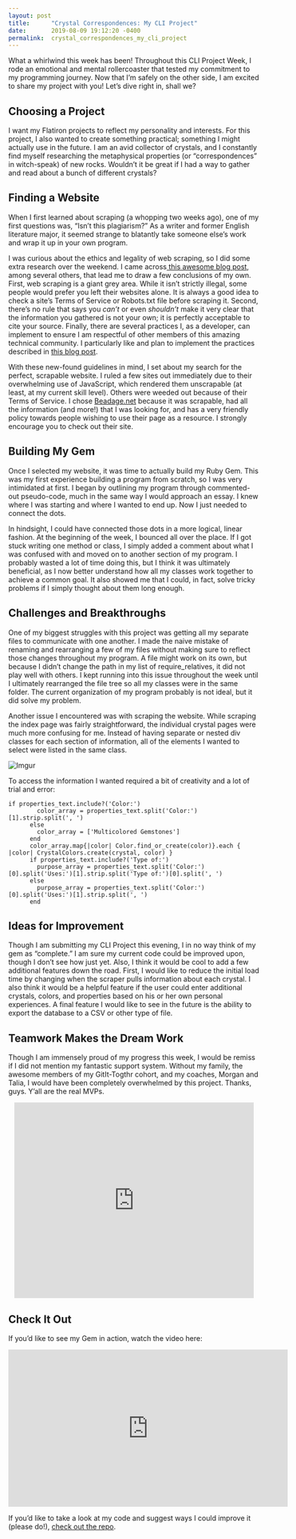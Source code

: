 ```yaml
---
layout: post
title:      "Crystal Correspondences: My CLI Project"
date:       2019-08-09 19:12:20 -0400
permalink:  crystal_correspondences_my_cli_project
---
```


What a whirlwind this week has been! Throughout this CLI Project Week, I rode an emotional and mental rollercoaster that tested my commitment to my programming journey. Now that I’m safely on the other side, I am excited to share my project with you! Let’s dive right in, shall we?

## Choosing a Project
I want my Flatiron projects to reflect my personality and interests. For this project, I also wanted to create something practical; something I might actually use in the future. I am an avid collector of crystals, and I constantly find myself researching the metaphysical properties (or “correspondences” in witch-speak) of new rocks. Wouldn’t it be great if I had a way to gather and read about a bunch of different crystals? 

## Finding a Website
When I first learned about scraping (a whopping two weeks ago), one of my first questions was, “Isn’t this plagiarism?” As a writer and former English literature major, it seemed strange to blatantly take someone else’s work and wrap it up in your own program. 

I was curious about the ethics and legality of web scraping, so I did some extra research over the weekend. I came across[ this awesome blog post](https://benbernardblog.com/web-scraping-and-crawling-are-perfectly-legal-right/), among several others, that lead me to draw a few conclusions of my own. First, web scraping is a giant grey area. While it isn’t strictly illegal, some people would prefer you left their websites alone. It is always a good idea to check a site’s Terms of Service or Robots.txt file before scraping it. Second, there’s no rule that says you *can’t* or even *shouldn’t* make it very clear that the information you gathered is not your own; it is perfectly acceptable to cite your source. Finally, there are several practices I, as a developer, can implement to ensure I am respectful of other members of this amazing technical community. I particularly like and plan to implement the practices described in [this blog post](https://towardsdatascience.com/ethics-in-web-scraping-b96b18136f01?gi=20beb44c1ee8). 

With these new-found guidelines in mind, I set about my search for the perfect, scrapable website. I ruled a few sites out immediately due to their overwhelming use of JavaScript, which rendered them unscrapable (at least, at my current skill level). Others were weeded out because of their Terms of Service. I chose [Beadage.net](https://beadage.net/) because it was scrapable, had all the information (and more!) that I was looking for, and has a very friendly policy towards people wishing to use their page as a resource. I strongly encourage you to check out their site.

## Building My Gem
Once I selected my website, it was time to actually build my Ruby Gem. This was my first experience building a program from scratch, so I was very intimidated at first. I began by outlining my program through commented-out pseudo-code, much in the same way I would approach an essay. I knew where I was starting and where I wanted to end up. Now I just needed to connect the dots.

In hindsight, I could have connected those dots in a more logical, linear fashion. At the beginning of the week, I bounced all over the place. If I got stuck writing one method or class, I simply added a comment about what I was confused with and moved on to another section of my program. I probably wasted a lot of time doing this, but I think it was ultimately beneficial, as I now better understand how all my classes work together to achieve a common goal. It also showed me that I could, in fact, solve tricky problems if I simply thought about them long enough.

## Challenges and Breakthroughs
One of my biggest struggles with this project was getting all my separate files to communicate with one another. I made the naive mistake of renaming and rearranging a few of my files without making sure to reflect those changes throughout my program. A file might work on its own, but because I didn’t change the path in my list of require_relatives, it did not play well with others. I kept running into this issue throughout the week until I ultimately rearranged the file tree so all my classes were in the same folder. The current organization of my program probably is not ideal, but it did solve my problem.

Another issue I encountered was with scraping the website. While scraping the index page was fairly straightforward, the individual crystal pages were much more confusing for me. Instead of having separate or nested div classes for each section of information, all of the elements I wanted to select were listed in the same class. 

![Imgur](https://i.imgur.com/rn3VWDJ.jpg)


To access the information I wanted required a bit of creativity and a lot of trial and error: 
```
if properties_text.include?('Color:')
        color_array = properties_text.split('Color:')[1].strip.split(', ')
      else
        color_array = ['Multicolored Gemstones']
      end
      color_array.map{|color| Color.find_or_create(color)}.each { |color| CrystalColors.create(crystal, color) }
      if properties_text.include?('Type of:')
        purpose_array = properties_text.split('Color:')[0].split('Uses:')[1].strip.split('Type of:')[0].split(', ')
      else
        purpose_array = properties_text.split('Color:')[0].split('Uses:')[1].strip.split(', ')
      end
```

## Ideas for Improvement
Though I am submitting my CLI Project this evening, I in no way think of my gem as “complete.” I am sure my current code could be improved upon, though I don’t see how just yet. Also, I think it would be cool to add a few additional features down the road. First, I would like to reduce the initial load time by changing when the scraper pulls information about each crystal. I also think it would be a helpful feature if the user could enter additional crystals, colors, and properties based on his or her own personal experiences. A final feature I would like to see in the future is the ability to export the database to a CSV or other type of file. 

## Teamwork Makes the Dream Work
Though I am immensely proud of my progress this week, I would be remiss if I did not mention my fantastic support system. Without my family, the awesome members of my GitIt-Togthr cohort, and my coaches, Morgan and Talia, I would have been completely overwhelmed by this project. Thanks, guys. Y’all are the real MVPs.
<center><iframe src="https://giphy.com/embed/jS2tfbvc1fksIZKWP5" width="480" height="392" frameBorder="0" class="giphy-embed" allowFullScreen></iframe></center>


## Check It Out
If you’d like to see my Gem in action, watch the video here:
<center><iframe width="560" height="315" src="https://www.youtube.com/embed/ga9A9cXGLdE" frameborder="0" allow="accelerometer; autoplay; encrypted-media; gyroscope; picture-in-picture" allowfullscreen></iframe></center>

If you’d like to take a look at my code and suggest ways I could improve it (please do!), [check out the repo](https://github.com/AudTheCodeWitch/crystal_correspondences).



